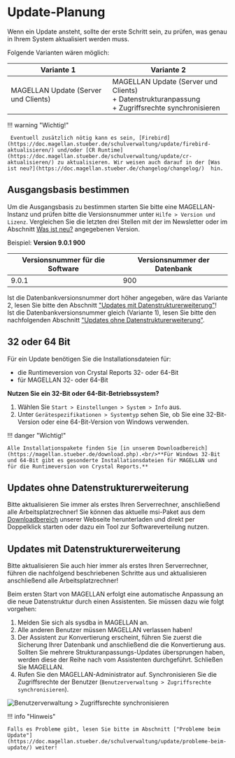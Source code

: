 # Update-Planung

Wenn ein Update ansteht, sollte der erste Schritt sein, zu prüfen, was genau in Ihrem System aktualisiert werden muss. 

Folgende Varianten wären möglich:

Variante 1| Variante 2
--|--
MAGELLAN Update (Server und Clients)| MAGELLAN Update (Server und Clients)<br/>+ Datenstrukturanpassung<br/>+ Zugriffsrechte synchronisieren

!!! warning "Wichtig!"    

     Eventuell zusätzlich nötig kann es sein, [Firebird](https://doc.magellan.stueber.de/schulverwaltung/update/firebird-aktualisieren/) und/oder [CR Runtime](https://doc.magellan.stueber.de/schulverwaltung/update/cr-aktualisieren/) zu aktualisieren. Wir weisen auch darauf in der [Was ist neu?](https://doc.magellan.stueber.de/changelog/changelog/)  hin.

## Ausgangsbasis bestimmen

Um die Ausgangsbasis zu bestimmen starten Sie bitte eine MAGELLAN-Instanz und prüfen bitte die Versionsnummer unter `Hilfe > Version und Lizenz`. 
Vergleichen Sie die letzten drei Stellen mit der im Newsletter oder im Abschnitt [Was ist neu?](https://doc.magellan.stueber.de/changelog/changelog/) angegebenen Version.

Beispiel: **Version 9.0.1 900**

Versionsnummer für die Software|Versionsnummer der Datenbank
---|---
9.0.1|900

Ist die Datenbankversionsnummer dort höher angegeben, wäre das Variante 2, lesen Sie bitte den Abschnitt ["Updates mit Datenstrukturerweiterung"](https://doc.magellan.stueber.de/schulverwaltung/update/vorbereitung/#updates-mit-datenstrukturerweiterung)! <br/>Ist die Datenbankversionsnummer gleich (Variante 1), lesen Sie bitte den nachfolgenden Abschnitt ["Updates ohne Datenstrukturerweiterung"](https://doc.magellan.stueber.de/schulverwaltung/update/vorbereitung/#updates-ohne-datenstrukturerweiterung).

## 32 oder 64 Bit

Für ein Update benötigen Sie die Installationsdateien für:

* die Runtimeversion von Crystal Reports 32- oder 64-Bit
* für MAGELLAN 32- oder 64-Bit

**Nutzen Sie ein 32-Bit oder 64-Bit-Betriebssystem?**

1. Wählen Sie `Start > Einstellungen > System > Info` aus.
2. Unter `Gerätespezifikationen > Systemtyp` sehen Sie, ob Sie eine 32-Bit-Version oder eine 64-Bit-Version von Windows verwenden.

!!! danger "Wichtig!"

    Alle Installationspakete finden Sie [in unserem Downloadbereich](https://magellan.stueber.de/download.php).<br/>**Für Windows 32-Bit und 64-Bit gibt es gesonderte Installationsdateien für MAGELLAN und für die Runtimeversion von Crystal Reports.**

## Updates ohne Datenstrukturerweiterung

Bitte aktualisieren Sie immer als erstes Ihren Serverrechner, anschließend alle Arbeitsplatzrechner! Sie können das aktuelle msi-Paket aus dem [Downloadbereich](https://magellan.stueber.de/download.php) unserer Webseite herunterladen und direkt per Doppelklick starten oder dazu ein Tool zur Softwareverteilung nutzen.

## Updates mit Datenstrukturerweiterung

Bitte aktualisieren Sie auch hier immer als erstes Ihren Serverrechner, führen die nachfolgend beschriebenen Schritte aus und aktualisieren anschließend alle Arbeitsplatzrechner!

Beim ersten Start von MAGELLAN erfolgt eine automatische Anpassung an die neue Datenstruktur durch einen Assistenten. Sie müssen dazu wie folgt vorgehen:

1. Melden Sie sich als sysdba in MAGELLAN an.
2. Alle anderen Benutzer müssen MAGELLAN verlassen haben!
3. Der Assistent zur Konvertierung erscheint, führen Sie zuerst die Sicherung Ihrer Datenbank und anschließend die die Konvertierung aus. Sollten Sie mehrere Strukturanpassungs-Updates übersprungen haben, werden diese der Reihe nach vom Assistenten durchgeführt. Schließen Sie MAGELLAN.
4. Rufen Sie den MAGELLAN-Administrator auf. Synchronisieren Sie die Zugriffsrechte der Benutzer (`Benutzerverwaltung > Zugriffsrechte synchronisieren`).

![`Benutzerverwaltung > Zugriffsrechte synchronisieren`](/assets/images/zugriffsrechte.sync.png)

!!! info "Hinweis"

    Falls es Probleme gibt, lesen Sie bitte im Abschnitt ["Probleme beim Update"](https://doc.magellan.stueber.de/schulverwaltung/update/probleme-beim-update/) weiter!